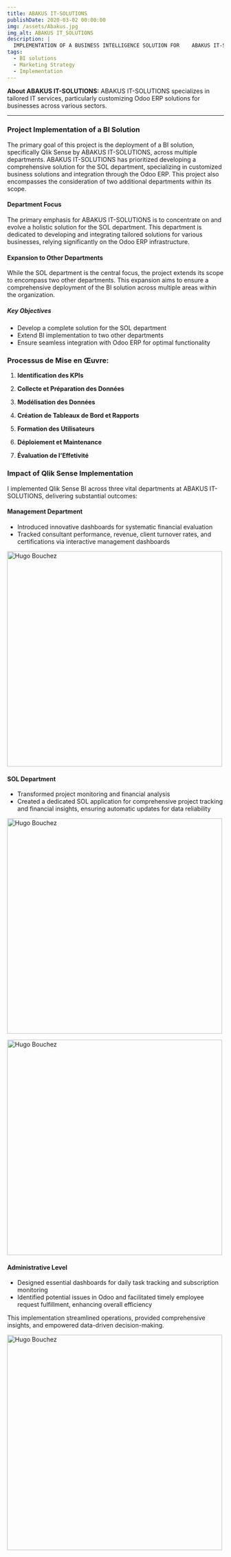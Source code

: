 ```yaml
---
title: ABAKUS IT-SOLUTIONS
publishDate: 2020-03-02 00:00:00
img: /assets/Abakus.jpg
img_alt: ABAKUS IT_SOLUTIONS
description: |
  IMPLEMENTATION OF A BUSINESS INTELLIGENCE SOLUTION FOR    ABAKUS IT-SOLUTIONS USING QLIKSENSE
tags:
  - BI solutions
  - Marketing Strategy
  - Implementation
---
```


**About ABAKUS IT-SOLUTIONS:**
ABAKUS IT-SOLUTIONS specializes in tailored IT services, particularly customizing Odoo ERP solutions for businesses across various sectors.

---

### Project Implementation of a BI Solution

The primary goal of this project is the deployment of a BI solution, specifically Qlik Sense by ABAKUS IT-SOLUTIONS, across multiple departments. ABAKUS IT-SOLUTIONS has prioritized developing a comprehensive solution for the SOL department, specializing in customized business solutions and integration through the Odoo ERP. This project also encompasses the consideration of two additional departments within its scope.

#### Department Focus

The primary emphasis for ABAKUS IT-SOLUTIONS is to concentrate on and evolve a holistic solution for the SOL department. This department is dedicated to developing and integrating tailored solutions for various businesses, relying significantly on the Odoo ERP infrastructure.

#### Expansion to Other Departments

While the SOL department is the central focus, the project extends its scope to encompass two other departments. This expansion aims to ensure a comprehensive deployment of the BI solution across multiple areas within the organization.

##### Key Objectives

- Develop a complete solution for the SOL department
- Extend BI implementation to two other departments
- Ensure seamless integration with Odoo ERP for optimal functionality

### Processus de Mise en Œuvre:

1. **Identification des KPIs**

2. **Collecte et Préparation des Données**

3. **Modélisation des Données**

4. **Création de Tableaux de Bord et Rapports**

5. **Formation des Utilisateurs**

6. **Déploiement et Maintenance**

7. **Évaluation de l'Effetivité**

### Impact of Qlik Sense Implementation

I implemented Qlik Sense BI across three vital departments at ABAKUS IT-SOLUTIONS, delivering substantial outcomes:

#### Management Department

- Introduced innovative dashboards for systematic financial evaluation
- Tracked consultant performance, revenue, client turnover rates, and certifications via interactive management dashboards

<img
    alt="Hugo Bouchez"
    width="500"
    height="500"
    src="/assets/Imagedashboardmanagement.png"
/>
<br>

#### SOL Department

- Transformed project monitoring and financial analysis
- Created a dedicated SOL application for comprehensive project tracking and financial insights, ensuring automatic updates for data reliability

<img
    alt="Hugo Bouchez"
    width="500"
    height="500"
    src="/assets/ImagedashboardSOL1.png"
/>
<br>

<img
    alt="Hugo Bouchez"
    width="500"
    height="500"
    src="/assets/ImagedashboardSOL2.png"
/>
<br>

#### Administrative Level

- Designed essential dashboards for daily task tracking and subscription monitoring
- Identified potential issues in Odoo and facilitated timely employee request fulfillment, enhancing overall efficiency

This implementation streamlined operations, provided comprehensive insights, and empowered data-driven decision-making.


<img
    alt="Hugo Bouchez"
    width="500"
    height="500"
    src="/assets/ImagedashboardAdm.png"
/>